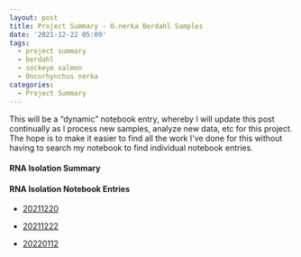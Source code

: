 ```yaml
---
layout: post
title: Project Summary - O.nerka Berdahl Samples
date: '2021-12-22 05:09'
tags: 
  - project summary
  - berdahl
  - sockeye salmon
  - Oncorhynchus nerka
categories: 
  - Project Summary
---
```

This will be a “dynamic” notebook entry, whereby I will update this post continually as I process new samples, analyze new data, etc for this project. The hope is to make it easier to find all the work I've done for this without having to search my notebook to find individual notebook entries.

#### RNA Isolation Summary



#### RNA Isolation Notebook Entries

- [20211220](https://robertslab.github.io/sams-notebook/2021/12/20/RNA-Isolation-O.nerka-Berdahl-Tissues.html)

- [20211222](https://robertslab.github.io/sams-notebook/2021/12/22/RNA-Isolation-O.nerka-Berdahl-Brain-Tissues.html)

- [20220112](https://robertslab.github.io/sams-notebook/2022/01/12/RNA-Isolation-O.nerka-Berdahl-Brain-Tissues.html)
